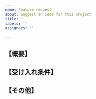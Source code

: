 ```yaml
---
name: Feature request
about: Suggest an idea for this project
title: ''
labels: ''
assignees: ''

---
```


【概要】
- 

【受け入れ条件】
- 

【その他】
-
